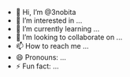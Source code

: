 - 👋 Hi, I’m @3nobita
- 👀 I’m interested in ...
- 🌱 I’m currently learning ...
- 💞️ I’m looking to collaborate on ...
- 📫 How to reach me ...
- 😄 Pronouns: ...
- ⚡ Fun fact: ...

<!---
3nobita/3nobita is a ✨ special ✨ repository because its `README.md` (this file) appears on your GitHub profile.
You can click the Preview link to take a look at your changes.
--->
